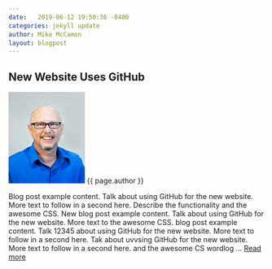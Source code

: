 ```yaml
---
date:   2019-06-12 19:50:36 -0400
categories: jekyll update
author: Mike McCamon
layout: blogpost
---
```

## New Website Uses GitHub
![Harold](/assets/images/people/harold_150_c.jpg)
{{ page.author }}
  
Blog post example content. Talk about using GitHub for the new website. More text to follow in a second here. Describe the functionality and the awesome CSS. New blog post example content. Talk about using GitHub for the new website. More text to the awesome CSS. blog post example content. Talk 12345 about using GitHub for the new website. More text to follow in a second here. Tak about uvvsing GitHub for the new website. More text to follow in a second here.  and the awesome CS wordlog ... <a href="#">Read more</a> </p>

